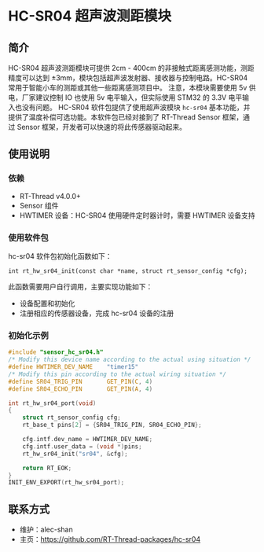 # HC-SR04 超声波测距模块

## 简介

HC-SR04 超声波测距模块可提供 2cm - 400cm 的非接触式距离感测功能，测距精度可以达到 ±3mm，模块包括超声波发射器、接收器与控制电路。HC-SR04 常用于智能小车的测距或其他一些距离感测项目中。
注意，本模块需要使用 5v 供电，厂家建议控制 IO 也使用 5v 电平输入，但实际使用 STM32 的 3.3V 电平输入也没有问题。
HC-SR04 软件包提供了使用超声波模块 `hc-sr04` 基本功能，并提供了温度补偿可选功能。本软件包已经对接到了 RT-Thread Sensor 框架，通过 Sensor 框架，开发者可以快速的将此传感器驱动起来。

## 使用说明

### 依赖

- RT-Thread v4.0.0+
- Sensor 组件
- HWTIMER 设备：HC-SR04 使用硬件定时器计时，需要 HWTIMER 设备支持

### 使用软件包

hc-sr04 软件包初始化函数如下：

```
int rt_hw_sr04_init(const char *name, struct rt_sensor_config *cfg);
```

此函数需要用户自行调用，主要实现功能如下：

- 设备配置和初始化
- 注册相应的传感器设备，完成 hc-sr04 设备的注册

### 初始化示例

```c
#include "sensor_hc_sr04.h"
/* Modify this device name according to the actual using situation */
#define HWTIMER_DEV_NAME    "timer15"
/* Modify this pin according to the actual wiring situation */
#define SR04_TRIG_PIN       GET_PIN(C, 4)
#define SR04_ECHO_PIN       GET_PIN(A, 4)

int rt_hw_sr04_port(void)
{
    struct rt_sensor_config cfg;
    rt_base_t pins[2] = {SR04_TRIG_PIN, SR04_ECHO_PIN};

    cfg.intf.dev_name = HWTIMER_DEV_NAME;
    cfg.intf.user_data = (void *)pins;
    rt_hw_sr04_init("sr04", &cfg);

    return RT_EOK;
}
INIT_ENV_EXPORT(rt_hw_sr04_port);
```

## 联系方式

- 维护：alec-shan
- 主页：https://github.com/RT-Thread-packages/hc-sr04